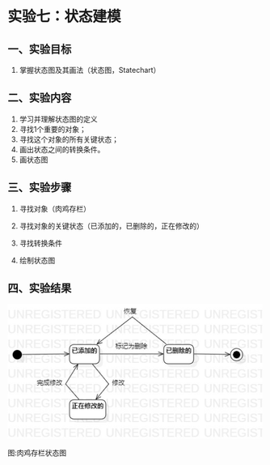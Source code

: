 # 实验七：状态建模

## 一、实验目标

1. 掌握状态图及其画法（状态图，Statechart）

## 二、实验内容

1. 学习并理解状态图的定义
2. 寻找1个重要的对象；
3. 寻找这个对象的所有关键状态；
4. 画出状态之间的转换条件。
5. 画状态图

## 三、实验步骤

1. 寻找对象（肉鸡存栏）

2. 寻找对象的关键状态（已添加的，已删除的，正在修改的）

3. 寻找转换条件

4. 绘制状态图

## 四、实验结果

![肉鸡存栏](lab7.jpg)

图:肉鸡存栏状态图
